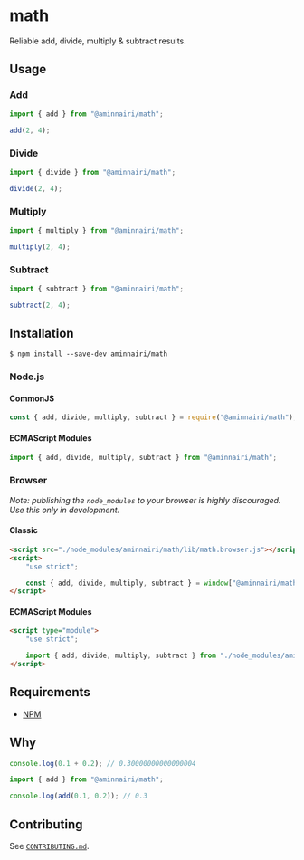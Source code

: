 # math

Reliable add, divide, multiply & subtract results.

## Usage

### Add

```javascript
import { add } from "@aminnairi/math";

add(2, 4);
```

### Divide

```javascript
import { divide } from "@aminnairi/math";

divide(2, 4);
```

### Multiply

```javascript
import { multiply } from "@aminnairi/math";

multiply(2, 4);
```

### Subtract

```javascript
import { subtract } from "@aminnairi/math";

subtract(2, 4);
```

## Installation

```console
$ npm install --save-dev aminnairi/math
```

### Node.js

#### CommonJS

```javascript
const { add, divide, multiply, subtract } = require("@aminnairi/math");
```

#### ECMAScript Modules

```javascript
import { add, divide, multiply, subtract } from "@aminnairi/math";
```

### Browser

*Note: publishing the `node_modules` to your browser is highly discouraged. Use this only in development.*

#### Classic

```html
<script src="./node_modules/aminnairi/math/lib/math.browser.js"></script>
<script>
    "use strict";

    const { add, divide, multiply, subtract } = window["@aminnairi/math"];
</script>
```

#### ECMAScript Modules

```html
<script type="module">
    "use strict";

    import { add, divide, multiply, subtract } from "./node_modules/aminnairi/math/lib/math.esm.js";
</script>
```

## Requirements

- [NPM](https://nodejs.org/en/)


## Why

```javascript
console.log(0.1 + 0.2); // 0.30000000000000004
```

```javascript
import { add } from "@aminnairi/math";

console.log(add(0.1, 0.2)); // 0.3
```

## Contributing

See [`CONTRIBUTING.md`](./CONTRIBUTING.md).
